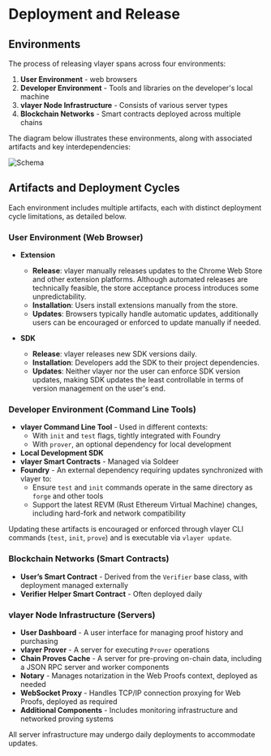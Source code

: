# Deployment and Release

## Environments

The process of releasing vlayer spans across four environments:

1. **User Environment** - web browsers
2. **Developer Environment** - Tools and libraries on the developer's local machine
3. **vlayer Node Infrastructure** - Consists of various server types
4. **Blockchain Networks** - Smart contracts deployed across multiple chains

The diagram below illustrates these environments, along with associated artifacts and key interdependencies:

![Schema](/images/architecture/releasing.png)

## Artifacts and Deployment Cycles

Each environment includes multiple artifacts, each with distinct deployment cycle limitations, as detailed below.

### User Environment (Web Browser)

- **Extension**
    - **Release**: vlayer manually releases updates to the Chrome Web Store and other extension platforms. Although automated releases are technically feasible, the store acceptance process introduces some unpredictability.
    - **Installation**: Users install extensions manually from the store.
    - **Updates**: Browsers typically handle automatic updates, additionally users can be encouraged or enforced to update manually if needed.

- **SDK**
    - **Release**: vlayer releases new SDK versions daily.
    - **Installation**: Developers add the SDK to their project dependencies.
    - **Updates**: Neither vlayer nor the user can enforce SDK version updates, making SDK updates the least controllable in terms of version management on the user's end.

### Developer Environment (Command Line Tools)

- **vlayer Command Line Tool** - Used in different contexts:
    - With `init` and `test` flags, tightly integrated with Foundry
    - With `prover`, an optional dependency for local development
- **Local Development SDK**
- **vlayer Smart Contracts** - Managed via Soldeer
- **Foundry** - An external dependency requiring updates synchronized with vlayer to:
    - Ensure `test` and `init` commands operate in the same directory as `forge` and other tools
    - Support the latest REVM (Rust Ethereum Virtual Machine) changes, including hard-fork and network compatibility

Updating these artifacts is encouraged or enforced through vlayer CLI commands (`test`, `init`, `prove`) and is executable via `vlayer update`.

### Blockchain Networks (Smart Contracts)

- **User’s Smart Contract** - Derived from the `Verifier` base class, with deployment managed externally
- **Verifier Helper Smart Contract** - Often deployed daily

### vlayer Node Infrastructure (Servers)

- **User Dashboard** - A user interface for managing proof history and purchasing
- **vlayer Prover** - A server for executing `Prover` operations
- **Chain Proves Cache** - A server for pre-proving on-chain data, including a JSON RPC server and worker components
- **Notary** - Manages notarization in the Web Proofs context, deployed as needed
- **WebSocket Proxy** - Handles TCP/IP connection proxying for Web Proofs, deployed as required
- **Additional Components** - Includes monitoring infrastructure and networked proving systems

All server infrastructure may undergo daily deployments to accommodate updates.